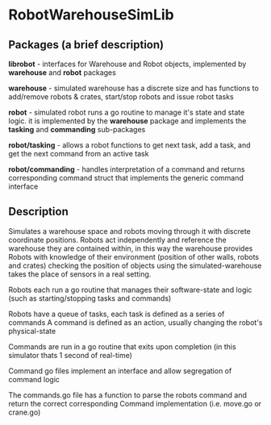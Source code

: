 # RobotWarehouseSimLib

## Packages (a brief description)
**librobot**  - interfaces for Warehouse and Robot objects, implemented by **warehouse** and **robot** packages

**warehouse** - simulated warehouse has a discrete size and has functions to add/remove robots & crates, start/stop robots and issue robot tasks

**robot**     - simulated robot runs a go routine to manage it's state and state logic. it is implemented by the **warehouse** package and implements the **tasking** and       **commanding** sub-packages

**robot/tasking**     - allows a robot functions to get next task, add a task, and get the next command from an active task

**robot/commanding**  - handles interpretation of a command and returns corresponding command struct that implements the generic command interface

## Description
Simulates a warehouse space and robots moving through it with discrete coordinate positions.
Robots act independently and reference the warehouse they are contained within, in this way the warehouse provides Robots with knowledge of their environment (position of other walls, robots and crates) checking the position of objects using the simulated-warehouse takes the place of sensors in a real setting.

Robots each run a go routine that manages their software-state and logic (such as starting/stopping tasks and commands)

Robots have a queue of tasks, each task is defined as a series of commands
A command is defined as an action, usually changing the robot's physical-state

Commands are run in a go routine that exits upon completion (in this simulator thats 1 second of real-time)

Command go files implement an interface and allow segregation of command logic

The commands.go file has a function to parse the robots command and return the correct corresponding Command implementation (i.e. move.go or crane.go)
